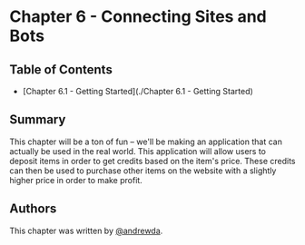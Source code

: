 # Chapter 6 - Connecting Sites and Bots

## Table of Contents

- [Chapter 6.1 - Getting Started](./Chapter 6.1 - Getting Started)

## Summary

This chapter will be a ton of fun – we'll be making an application that can
actually be used in the real world. This application will allow users to
deposit items in order to get credits based on the item's price. These credits
can then be used to purchase other items on the website with a slightly higher
price in order to make profit.

## Authors

This chapter was written by [@andrewda](https://github.com/andrewda).
